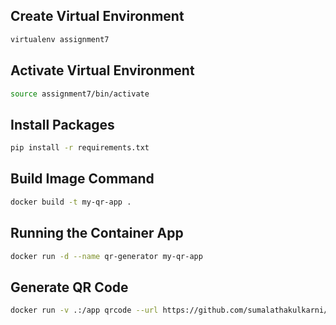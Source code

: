 ## Create Virtual Environment

```sh
virtualenv assignment7
```

## Activate Virtual Environment

```sh
source assignment7/bin/activate
```

## Install Packages

```sh
pip install -r requirements.txt
```

## Build Image Command 

```sh
docker build -t my-qr-app .
```

## Running the Container App

```sh
docker run -d --name qr-generator my-qr-app
```

## Generate QR Code

```sh
docker run -v .:/app qrcode --url https://github.com/sumalathakulkarni/assignment7
```

